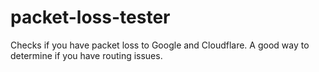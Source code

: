 # packet-loss-tester
Checks if you have packet loss to Google and Cloudflare. A good way to determine if you have routing issues.
